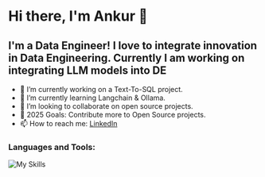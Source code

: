 # Hi there, I'm Ankur 👋

## I'm a Data Engineer! I love to integrate innovation in Data Engineering. Currently I am working on integrating LLM models into DE

- 🔭 I’m currently working on a Text-To-SQL project.
- 🌱 I’m currently learning Langchain & Ollama.
- 👯 I’m looking to collaborate on open source projects.
- 🥅 2025 Goals: Contribute more to Open Source projects.
- 📫 How to reach me: [LinkedIn](your-linkedin-url)

### Languages and Tools:
![My Skills](https://go-skill-icons.vercel.app/api/icons?i=aws,gcp,azure,spark,python,databricks,oracle,snowflake,hadoop,flask,django,langchain,ollama,postgres,react,datadog,jira&perline=9)
